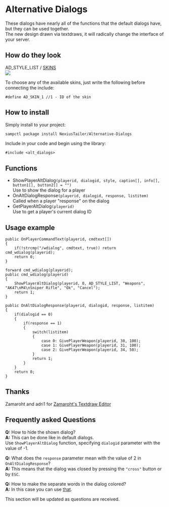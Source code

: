 # Alternative Dialogs
These dialogs have nearly all of the functions that the default dialogs have, but they can be used together.  
The new design drawn via textdraws, it will radically change the interface of your server.

## How do they look
AD_STYLE_LIST / [SKINS](https://imgur.com/a/Vounp)  
![](https://i.imgur.com/8sAdgUy.png)

To choose any of the available skins, just write the following before connecting the include:
```pawn
#define AD_SKIN_1 //1 - ID of the skin
```

## How to install
Simply install to your project:
```bash
sampctl package install NexiusTailer/Alternative-Dialogs
```

Include in your code and begin using the library:
```pawn
#include <alt_dialogs>
```

## Functions
* ShowPlayerAltDialog`(playerid, dialogid, style, caption[], info[], button1[], button2[] = "")`  
Use to show the dialog for a player
* OnAltDialogResponse`(playerid, dialogid, response, listitem)`  
Called when a player "response" on the dialog
* GetPlayerAltDialog`(playerid)`  
Use to get a player's current dialog ID

## Usage example
```pawn
public OnPlayerCommandText(playerid, cmdtext[])
{
	if(!strcmp("/wdialog", cmdtext, true)) return cmd_wdialog(playerid);
	return 0;
}

forward cmd_wdialog(playerid);
public cmd_wdialog(playerid)
{
	ShowPlayerAltDialog(playerid, 0, AD_STYLE_LIST, "Weapons", "AK47\nM4\nSniper Rifle", "Ok", "Cancel");
	return 1;
}

public OnAltDialogResponse(playerid, dialogid, response, listitem)
{
	if(dialogid == 0)
	{
		if(response == 1)
		{
			switch(listitem)
			{
				case 0: GivePlayerWeapon(playerid, 30, 100);
				case 1: GivePlayerWeapon(playerid, 31, 100);
				case 2: GivePlayerWeapon(playerid, 34, 50);
			}
			return 1;
		}
	}
	return 0;
}
```

## Thanks
Zamaroht and adri1 for [Zamaroht's Textdraw Editor](https://pawno-info.ru/threads/zamaroht-textdraw-editor-na-russkom.197254/)

## Frequently asked Questions
**Q:** How to hide the shown dialog?  
**A:** This can be done like in default dialogs.  
Use `ShowPlayerAltDialog` function, specifying `dialogid` parameter with the value of -1.

**Q:** What does the `response` parameter mean with the value of 2 in `OnAltDialogResponse`?  
**A:** This means that the dialog was closed by pressing the `"cross"` button or by `ESC`.

**Q:** How to make the separate words in the dialog colored?  
**A:** In this case you can use [that](http://team.sa-mp.com/wiki/GameText_Styles).

This section will be updated as questions are received.
